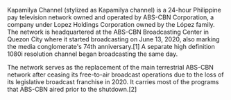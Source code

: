 Kapamilya Channel (stylized as Kapamilya channel) is a 24-hour Philippine pay television network owned and operated by ABS-CBN Corporation, a company under Lopez Holdings Corporation owned by the López family. The network is headquartered at the ABS-CBN Broadcasting Center in Quezon City where it started broadcasting on June 13, 2020, also marking the media conglomerate's 74th anniversary.[1] A separate high definition 1080i resolution channel began broadcasting the same day.

The network serves as the replacement of the main terrestrial ABS-CBN network after ceasing its free-to-air broadcast operations due to the loss of its legislative broadcast franchise in 2020. It carries most of the programs that ABS-CBN aired prior to the shutdown.[2]
